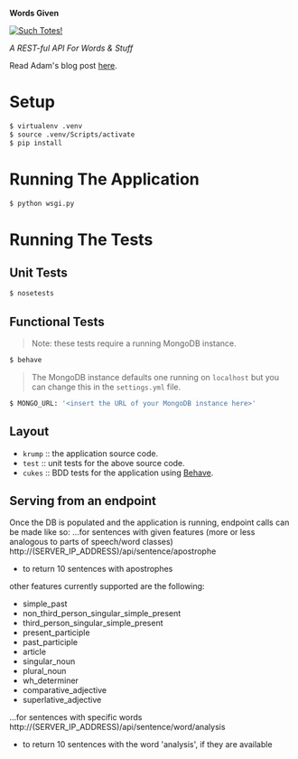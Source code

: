**Words Given**

[![Such Totes!](https://img.shields.io/badge/such-totes-purple.svg)](https://micromaterialsblog.wordpress.com/)

_A REST-ful API For Words & Stuff_

Read Adam's blog post
[here](https://micromaterialsblog.wordpress.com/2016/10/08/scaling-for-the-future-an-api-for-micromaterials/).

# Setup

```bash
$ virtualenv .venv
$ source .venv/Scripts/activate
$ pip install
```

# Running The Application

```bash
$ python wsgi.py
```

# Running The Tests

## Unit Tests

```bash
$ nosetests
```

## Functional Tests

> Note: these tests require a running MongoDB instance.

```bash
$ behave
```

> The MongoDB instance defaults one running on `localhost`
> but you can change this in the `settings.yml` file.

```bash
$ MONGO_URL: '<insert the URL of your MongoDB instance here>'
```

## Layout

* `krump` :: the application source code.
* `test` :: unit tests for the above source code.
* `cukes` :: BDD tests for the application using [Behave](http://pythonhosted.org/behave/).

## Serving from an endpoint

Once the DB is populated and the application is running, endpoint calls can be made like so:
...for sentences with given features (more or less analogous to parts of speech/word classes)
http://(SERVER_IP_ADDRESS)/api/sentence/apostrophe
- to return 10 sentences with apostrophes

other features currently supported are the following:
 - simple_past
 - non_third_person_singular_simple_present
 - third_person_singular_simple_present
 - present_participle
 - past_participle
 - article
 - singular_noun
 - plural_noun
 - wh_determiner
 - comparative_adjective
 - superlative_adjective

...for sentences with specific words
http://(SERVER_IP_ADDRESS)/api/sentence/word/analysis
- to return 10 sentences with the word 'analysis', if they are available
